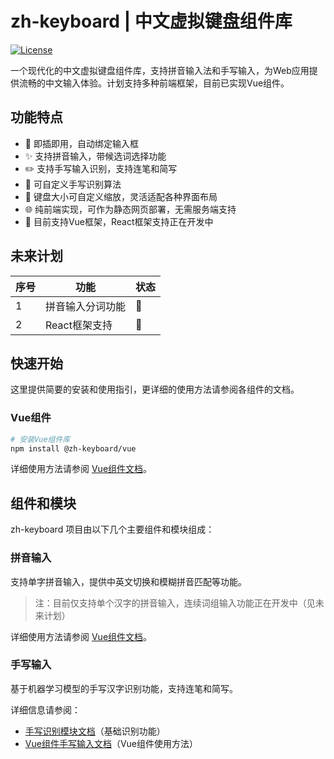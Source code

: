# zh-keyboard | 中文虚拟键盘组件库

[![License](https://img.shields.io/badge/license-Apache%202.0-blue.svg)](LICENSE)

一个现代化的中文虚拟键盘组件库，支持拼音输入法和手写输入，为Web应用提供流畅的中文输入体验。计划支持多种前端框架，目前已实现Vue组件。

## 功能特点

- 🔌 即插即用，自动绑定输入框
- ✨ 支持拼音输入，带候选词选择功能
- ✏️ 支持手写输入识别，支持连笔和简写
- 🔧 可自定义手写识别算法
- 📏 键盘大小可自定义缩放，灵活适配各种界面布局
- 🌐 纯前端实现，可作为静态网页部署，无需服务端支持
- 🔌 目前支持Vue框架，React框架支持正在开发中

## 未来计划

| 序号 | 功能 | 状态 |
| --- | --- | --- |
| 1 | 拼音输入分词功能 | 📅 |
| 2 | React框架支持 | 📅 |

## 快速开始

这里提供简要的安装和使用指引，更详细的使用方法请参阅各组件的文档。

### Vue组件

```bash
# 安装Vue组件库
npm install @zh-keyboard/vue
```

详细使用方法请参阅 [Vue组件文档](packages/vue/README.md)。

## 组件和模块

zh-keyboard 项目由以下几个主要组件和模块组成：

### 拼音输入

支持单字拼音输入，提供中英文切换和模糊拼音匹配等功能。

> 注：目前仅支持单个汉字的拼音输入，连续词组输入功能正在开发中（见未来计划）

详细使用方法请参阅 [Vue组件文档](packages/vue/README.md#拼音输入模式-zh)。

### 手写输入

基于机器学习模型的手写汉字识别功能，支持连笔和简写。

详细信息请参阅：
- [手写识别模块文档](packages/recognizer/README.md)（基础识别功能）
- [Vue组件手写输入文档](packages/vue/README.md#手写输入模式-hand)（Vue组件使用方法）
